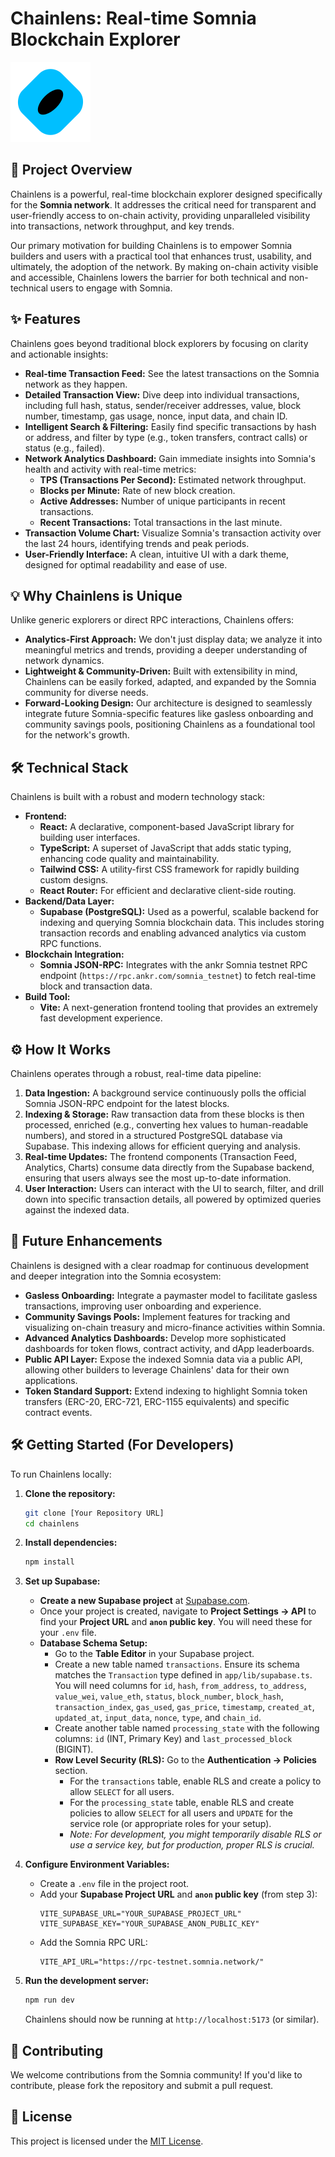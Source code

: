 # Chainlens: Real-time Somnia Blockchain Explorer

![Chainlens Logo](public/logo_128.png)

## 🚀 Project Overview

Chainlens is a powerful, real-time blockchain explorer designed specifically for the **Somnia network**. It addresses the critical need for transparent and user-friendly access to on-chain activity, providing unparalleled visibility into transactions, network throughput, and key trends.

Our primary motivation for building Chainlens is to empower Somnia builders and users with a practical tool that enhances trust, usability, and ultimately, the adoption of the network. By making on-chain activity visible and accessible, Chainlens lowers the barrier for both technical and non-technical users to engage with Somnia.

## ✨ Features

Chainlens goes beyond traditional block explorers by focusing on clarity and actionable insights:

- **Real-time Transaction Feed:** See the latest transactions on the Somnia network as they happen.
- **Detailed Transaction View:** Dive deep into individual transactions, including full hash, status, sender/receiver addresses, value, block number, timestamp, gas usage, nonce, input data, and chain ID.
- **Intelligent Search & Filtering:** Easily find specific transactions by hash or address, and filter by type (e.g., token transfers, contract calls) or status (e.g., failed).
- **Network Analytics Dashboard:** Gain immediate insights into Somnia's health and activity with real-time metrics:
  - **TPS (Transactions Per Second):** Estimated network throughput.
  - **Blocks per Minute:** Rate of new block creation.
  - **Active Addresses:** Number of unique participants in recent transactions.
  - **Recent Transactions:** Total transactions in the last minute.
- **Transaction Volume Chart:** Visualize Somnia's transaction activity over the last 24 hours, identifying trends and peak periods.
- **User-Friendly Interface:** A clean, intuitive UI with a dark theme, designed for optimal readability and ease of use.

## 💡 Why Chainlens is Unique

Unlike generic explorers or direct RPC interactions, Chainlens offers:

- **Analytics-First Approach:** We don't just display data; we analyze it into meaningful metrics and trends, providing a deeper understanding of network dynamics.
- **Lightweight & Community-Driven:** Built with extensibility in mind, Chainlens can be easily forked, adapted, and expanded by the Somnia community for diverse needs.
- **Forward-Looking Design:** Our architecture is designed to seamlessly integrate future Somnia-specific features like gasless onboarding and community savings pools, positioning Chainlens as a foundational tool for the network's growth.

## 🛠️ Technical Stack

Chainlens is built with a robust and modern technology stack:

- **Frontend:**
  - **React:** A declarative, component-based JavaScript library for building user interfaces.
  - **TypeScript:** A superset of JavaScript that adds static typing, enhancing code quality and maintainability.
  - **Tailwind CSS:** A utility-first CSS framework for rapidly building custom designs.
  - **React Router:** For efficient and declarative client-side routing.
- **Backend/Data Layer:**
  - **Supabase (PostgreSQL):** Used as a powerful, scalable backend for indexing and querying Somnia blockchain data. This includes storing transaction records and enabling advanced analytics via custom RPC functions.
- **Blockchain Integration:**
  - **Somnia JSON-RPC:** Integrates with the ankr Somnia testnet RPC endpoint (`https://rpc.ankr.com/somnia_testnet`) to fetch real-time block and transaction data.
- **Build Tool:**
  - **Vite:** A next-generation frontend tooling that provides an extremely fast development experience.

## ⚙️ How It Works

Chainlens operates through a robust, real-time data pipeline:

1.  **Data Ingestion:** A background service continuously polls the official Somnia JSON-RPC endpoint for the latest blocks.
2.  **Indexing & Storage:** Raw transaction data from these blocks is then processed, enriched (e.g., converting hex values to human-readable numbers), and stored in a structured PostgreSQL database via Supabase. This indexing allows for efficient querying and analysis.
3.  **Real-time Updates:** The frontend components (Transaction Feed, Analytics, Charts) consume data directly from the Supabase backend, ensuring that users always see the most up-to-date information.
4.  **User Interaction:** Users can interact with the UI to search, filter, and drill down into specific transaction details, all powered by optimized queries against the indexed data.

## 🚀 Future Enhancements

Chainlens is designed with a clear roadmap for continuous development and deeper integration into the Somnia ecosystem:

- **Gasless Onboarding:** Integrate a paymaster model to facilitate gasless transactions, improving user onboarding and experience.
- **Community Savings Pools:** Implement features for tracking and visualizing on-chain treasury and micro-finance activities within Somnia.
- **Advanced Analytics Dashboards:** Develop more sophisticated dashboards for token flows, contract activity, and dApp leaderboards.
- **Public API Layer:** Expose the indexed Somnia data via a public API, allowing other builders to leverage Chainlens' data for their own applications.
- **Token Standard Support:** Extend indexing to highlight Somnia token transfers (ERC-20, ERC-721, ERC-1155 equivalents) and specific contract events.

## 🛠️ Getting Started (For Developers)

To run Chainlens locally:

1.  **Clone the repository:**
    ```bash
    git clone [Your Repository URL]
    cd chainlens
    ```
2.  **Install dependencies:**
    ```bash
    npm install
    ```
3.  **Set up Supabase:**
    - **Create a new Supabase project** at [Supabase.com](https://supabase.com/).
    - Once your project is created, navigate to **Project Settings -> API** to find your **Project URL** and **`anon` public key**. You will need these for your `.env` file.
    - **Database Schema Setup:**
      - Go to the **Table Editor** in your Supabase project.
      - Create a new table named `transactions`. Ensure its schema matches the `Transaction` type defined in `app/lib/supabase.ts`. You will need columns for `id`, `hash`, `from_address`, `to_address`, `value_wei`, `value_eth`, `status`, `block_number`, `block_hash`, `transaction_index`, `gas_used`, `gas_price`, `timestamp`, `created_at`, `updated_at`, `input_data`, `nonce`, `type`, and `chain_id`.
      - Create another table named `processing_state` with the following columns: `id` (INT, Primary Key) and `last_processed_block` (BIGINT).
      - **Row Level Security (RLS):** Go to the **Authentication -> Policies** section.
        - For the `transactions` table, enable RLS and create a policy to allow `SELECT` for all users.
        - For the `processing_state` table, enable RLS and create policies to allow `SELECT` for all users and `UPDATE` for the service role (or appropriate roles for your setup).
        - _Note: For development, you might temporarily disable RLS or use a service key, but for production, proper RLS is crucial._

4.  **Configure Environment Variables:**
    - Create a `.env` file in the project root.
    - Add your **Supabase Project URL** and **`anon` public key** (from step 3):
      ```
      VITE_SUPABASE_URL="YOUR_SUPABASE_PROJECT_URL"
      VITE_SUPABASE_KEY="YOUR_SUPABASE_ANON_PUBLIC_KEY"
      ```
    - Add the Somnia RPC URL:
      ```
      VITE_API_URL="https://rpc-testnet.somnia.network/"
      ```
5.  **Run the development server:**
    ```bash
    npm run dev
    ```
    Chainlens should now be running at `http://localhost:5173` (or similar).

## 🤝 Contributing

We welcome contributions from the Somnia community! If you'd like to contribute, please fork the repository and submit a pull request.

## 📄 License

This project is licensed under the [MIT License](LICENSE).
